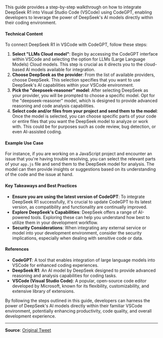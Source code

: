 This guide provides a step-by-step walkthrough on how to integrate DeepSeek R1 into Visual Studio Code (VSCode) using CodeGPT, enabling developers to leverage the power of DeepSeek's AI models directly within their coding environment.

#### Technical Content
To connect DeepSeek R1 in VSCode with CodeGPT, follow these steps:

1. **Select "LLMs Cloud model"**: Begin by accessing the CodeGPT interface within VSCode and selecting the option for LLMs (Large Language Models) Cloud models. This step is crucial as it directs you to the cloud-based AI models available for integration.
2. **Choose DeepSeek as the provider**: From the list of available providers, choose DeepSeek. This selection specifies that you want to use DeepSeek's AI capabilities within your VSCode environment.
3. **Pick the "deepseek-reasoner" model**: After selecting DeepSeek as your provider, you will be prompted to choose a specific model. Opt for the "deepseek-reasoner" model, which is designed to provide advanced reasoning and code analysis capabilities.
4. **Select code and/or files from your project and send them to the model**: Once the model is selected, you can choose specific parts of your code or entire files that you want the DeepSeek model to analyze or work with. This could be for purposes such as code review, bug detection, or even AI-assisted coding.

#### Example Use Case
For instance, if you are working on a JavaScript project and encounter an issue that you're having trouble resolving, you can select the relevant parts of your `app.js` file and send them to the DeepSeek model for analysis. The model can then provide insights or suggestions based on its understanding of the code and the issue at hand.

#### Key Takeaways and Best Practices
- **Ensure you are using the latest version of CodeGPT**: To integrate DeepSeek R1 successfully, it's crucial to update CodeGPT to its latest version, as compatibility and functionality are continually improved.
- **Explore DeepSeek's Capabilities**: DeepSeek offers a range of AI-powered tools. Exploring these can help you understand how best to utilize them in your development workflow.
- **Security Considerations**: When integrating any external service or model into your development environment, consider the security implications, especially when dealing with sensitive code or data.

#### References
- **CodeGPT**: A tool that enables integration of large language models into VSCode for enhanced coding experiences.
- **DeepSeek R1**: An AI model by DeepSeek designed to provide advanced reasoning and analysis capabilities for coding tasks.
- **VSCode (Visual Studio Code)**: A popular, open-source code editor developed by Microsoft, known for its flexibility, customizability, and extensive library of extensions.

By following the steps outlined in this guide, developers can harness the power of DeepSeek's AI models directly within their familiar VSCode environment, potentially enhancing productivity, code quality, and overall development experience.

---
**Source**: [Original Tweet](https://twitter.com/i/web/status/1881468220550307939)